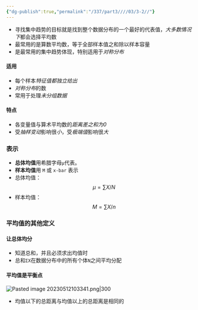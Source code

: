 ```yaml
---
{"dg-publish":true,"permalink":"/337/part3////03/3-2//"}
---
```


- 寻找集中趋势的目标就是找到整个数据分布的⼀个最好的代表值，*大多数情况下*都会选择平均数
- 最常用的是算数平均数，等于全部样本值之和除以样本容量
- 是最常用的集中趋势体现，特别适⽤于*对称分布*
#### 适用
- 每个样本*特征值都独立给出* 
- *对称分布*的数
- 常用于处理*未分组数据*
#### 特点
- 各变量值与算术平均数的*距离差之和为0* 
- 受*抽样变动*影响很*小*，受*极端值*影响很*大*
### 表示
- **总体均值**⽤希腊字⺟`µ`代表。 
- **样本均值**⽤ `M` 或 `x-bar` 表示
- 总体均值：$$µ= \sum X/N$$
- 样本均值：$$M= \sum X/n$$
### 平均值的其他定义
#### 让总体均分
- 知道总和，并且必须求出均值时
- 总和`ΣX`在数据分布中的所有个体`N`之间平均分配
#### 平均值是平衡点
![Pasted image 20230512103341.png|300](/img/user/image/Pasted%20image%2020230512103341.png)
- 均值以下的总距离与均值以上的总距离是相同的